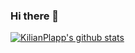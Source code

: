 ### Hi there 👋

[![KilianPlapp's github stats](https://github-readme-stats.vercel.app/api?username=KilianPlapp)](https://github.com/anuraghazra/github-readme-stats)
